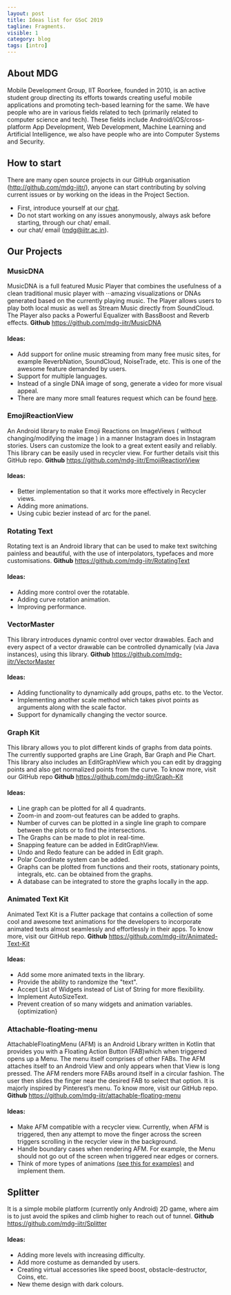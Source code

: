 ```yaml
---
layout: post
title: Ideas list for GSoC 2019
tagline: Fragments.
visible: 1
category: blog
tags: [intro]
---
```


## About MDG

Mobile Development Group, IIT Roorkee, founded in 2010, is an active student group directing its efforts towards creating useful mobile applications and promoting tech-based learning for the same. We have people who are in various fields related to tech (primarily related to computer science and tech). These fields include Android/iOS/cross-platform App Development, Web Development, Machine Learning and Artificial Intelligence, we also have people who are into Computer Systems and Security.

## How to start
There are many open source projects in our GitHub organisation (http://github.com/mdg-iitr/), anyone can start contributing by solving current issues or by working on the ideas in the Project Section.
- First, introduce yourself at our [chat](http://mdg.iitr.ac.in/chat).
- Do not start working on any issues anonymously, always ask before starting, through our chat/ email.
- our chat/ email (mdg@iitr.ac.in).

## Our Projects

### MusicDNA
MusicDNA is a full featured Music Player that combines the usefulness of a clean traditional music player with ···amazing visualizations or DNAs generated based on the currently playing music. The Player allows users to play both local music as well as Stream Music directly from SoundCloud. The Player also packs a Powerful Equalizer with BassBoost and Reverb effects.
<b>Github</b>
https://github.com/mdg-iitr/MusicDNA
#### Ideas:
- Add support for online music streaming from many free music sites, for example ReverbNation, SoundCloud, NoiseTrade, etc. This is one of the awesome feature demanded by users.
- Support for multiple languages.
- Instead of a single DNA image of song, generate a video for more visual appeal.
- There are many more small features request which can be found [here](https://github.com/harjot-oberai/MusicDNA/issues).

### EmojiReactionView
An Android library to make Emoji Reactions on ImageViews ( without changing/modifying the image ) in a manner Instagram does in Instagram stories. Users can customize the look to a great extent easily and reliably. This library can be easily used in recycler view. For further details visit this GitHub repo.
<b>Github</b>
https://github.com/mdg-iitr/EmojiReactionView
#### Ideas:
- Better implementation so that it works more effectively in Recycler views.
- Adding more animations.
- Using cubic bezier instead of arc for the panel.

### Rotating Text
Rotating text is an Android library that can be used to make text switching painless and beautiful, with the use of interpolators, typefaces and more customisations.
<b>Github</b>
https://github.com/mdg-iitr/RotatingText
#### Ideas:
- Adding more control over the rotatable.
- Adding curve rotation animation.
- Improving performance.

### VectorMaster
This library introduces dynamic control over vector drawables. Each and every aspect of a vector drawable can be controlled dynamically (via Java instances), using this library.
<b>Github</b>
https://github.com/mdg-iitr/VectorMaster
#### Ideas:
- Adding functionality to dynamically add groups, paths etc. to the Vector.
- Implementing another scale method which takes pivot points as arguments along with the scale factor.
- Support for dynamically changing the vector source.

### Graph Kit
This library allows you to plot different kinds of graphs from data points. The currently supported graphs are Line Graph, Bar Graph and Pie Chart. This library also includes an EditGraphView which you can edit by dragging points and also get normalized points from the curve. To know more, visit our GitHub repo
<b>Github</b>
https://github.com/mdg-iitr/Graph-Kit
#### Ideas:
- Line graph can be plotted for all 4 quadrants.
- Zoom-in and zoom-out features can be added to graphs.
- Number of curves can be plotted in a single line graph to compare between the plots or to find the intersections.
- The Graphs can be made to plot in real-time.
- Snapping feature can be added in EditGraphView.
- Undo and Redo feature can be added in Edit graph.
- Polar Coordinate system can be added.
- Graphs can be plotted from functions and their roots, stationary points, integrals, etc. can be obtained from the graphs.
- A database can be integrated to store the graphs locally in the app.

### Animated Text Kit
Animated Text Kit is a Flutter package that contains a collection of some cool and awesome text animations for the developers to incorporate animated texts almost seamlessly and effortlessly in their apps. To know more, visit our GitHub repo.
<b>Github</b>
https://github.com/mdg-iitr/Animated-Text-Kit
#### Ideas:
- Add some more animated texts in the library.
- Provide the ability to randomize the "text".
- Accept List of Widgets instead of List of String for more flexibility.
- Implement AutoSizeText.
- Prevent creation of so many widgets and animation variables. {optimization}

### Attachable-floating-menu
AttachableFloatingMenu (AFM) is an Android Library written in Kotlin that provides you with a Floating Action Button (FAB)which when triggered opens up a Menu. The menu itself comprises of other FABs. The AFM attaches itself to an Android View and only appears when that View is long pressed. The AFM renders more FABs around itself in a circular fashion. The user then slides the finger near the desired FAB to select that option. It is majorly inspired by Pinterest’s menu. To know more, visit our GitHub repo.
<b>Github</b>
https://github.com/mdg-iitr/attachable-floating-menu
#### Ideas:
- Make AFM compatible with a recycler view. Currently, when AFM is triggered, then any attempt to move the finger across the screen triggers scrolling in the recycler view in the background.
- Handle boundary cases when rendering AFM. For example, the Menu should not go out of the screen when triggered near edges or corners.
- Think of more types of animations [(see this for examples)](https://github.com/rjsvieira/floatingMenu?utm_source=android-arsenal.com&utm_medium=referral&utm_campaign=5697) and implement them.

## Splitter
It is a simple mobile platform (currently only Android) 2D game, where aim is to just avoid the spikes and climb higher to reach out of tunnel. 
<b>Github</b>
https://github.com/mdg-iitr/Splitter
#### Ideas:
- Adding more levels with increasing difficulty.
- Add more costume as demanded by users.
- Creating virtual accessories like speed boost, obstacle-destructor,  Coins, etc.
- New theme design with dark colours.   